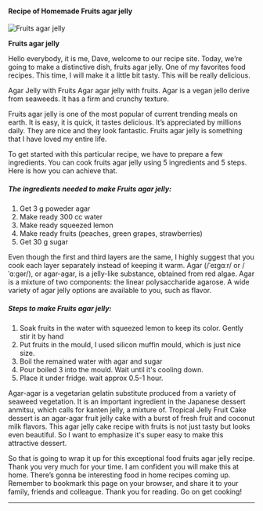             

#### Recipe of Homemade Fruits agar jelly

![Fruits agar jelly](https://img-global.cpcdn.com/recipes/3ef18a9a1e48417f/751x532cq70/fruits-agar-jelly-recipe-main-photo.jpg)

**Fruits agar jelly**

Hello everybody, it is me, Dave, welcome to our recipe site. Today, we’re going to make a distinctive dish, fruits agar jelly. One of my favorites food recipes. This time, I will make it a little bit tasty. This will be really delicious.

Agar Jelly with Fruits Agar agar jelly with fruits. Agar is a vegan jello derive from seaweeds. It has a firm and crunchy texture.

Fruits agar jelly is one of the most popular of current trending meals on earth. It is easy, it is quick, it tastes delicious. It’s appreciated by millions daily. They are nice and they look fantastic. Fruits agar jelly is something that I have loved my entire life.

To get started with this particular recipe, we have to prepare a few ingredients. You can cook fruits agar jelly using 5 ingredients and 5 steps. Here is how you can achieve that.

##### The ingredients needed to make Fruits agar jelly:

1.  Get 3 g poweder agar
2.  Make ready 300 cc water
3.  Make ready squeezed lemon
4.  Make ready fruits (peaches, green grapes, strawberries)
5.  Get 30 g sugar

Even though the first and third layers are the same, I highly suggest that you cook each layer separately instead of keeping it warm. Agar (/ˈeɪɡɑːr/ or /ˈɑːɡər/), or agar-agar, is a jelly-like substance, obtained from red algae. Agar is a mixture of two components: the linear polysaccharide agarose. A wide variety of agar jelly options are available to you, such as flavor.

##### Steps to make Fruits agar jelly:

1.  Soak fruits in the water with squeezed lemon to keep its color. Gently stir it by hand
2.  Put fruits in the mould, I used silicon muffin mould, which is just nice size.
3.  Boil the remained water with agar and sugar
4.  Pour boiled 3 into the mould. Wait until it's cooling down.
5.  Place it under fridge. wait approx 0.5-1 hour.

Agar-agar is a vegetarian gelatin substitute produced from a variety of seaweed vegetation. It is an important ingredient in the Japanese dessert anmitsu, which calls for kanten jelly, a mixture of. Tropical Jelly Fruit Cake dessert is an agar-agar fruit jelly cake with a burst of fresh fruit and coconut milk flavors. This agar jelly cake recipe with fruits is not just tasty but looks even beautiful. So I want to emphasize it's super easy to make this attractive dessert.

So that is going to wrap it up for this exceptional food fruits agar jelly recipe. Thank you very much for your time. I am confident you will make this at home. There’s gonna be interesting food in home recipes coming up. Remember to bookmark this page on your browser, and share it to your family, friends and colleague. Thank you for reading. Go on get cooking!

* * *